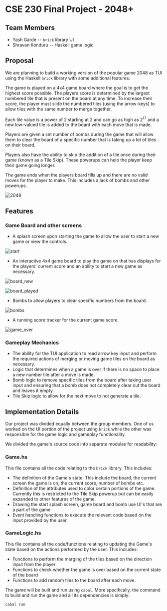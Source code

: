 # CSE 230 Final Project - 2048+

## Team Members

- Yash Garde -- `brick` library UI
- Shravan Konduru -- Haskell game logic

## Proposal
We are planning to build a working version of the popular game 2048 as TUI using the Haskell `brick` library with some additional features.

The game is played on a 4x4 game board where the goal is to get the highest score possible. The players score is determined by the largest numbered tile that is present on the board at any time. To increase their score, the player must slide the numbered tiles (using the arrow-keys) to allow tiles with the same number to merge together.

Each tile value is a power of 2 starting at 2 and can go as high as 2<sup>17</sup> and a new low-valued tile is added to the board with each move that is made.

Players are given a set number of bombs during the game that will allow them to clear the board of a specific number that is taking up a lot of tiles on their board.

Players also have the ability to skip the addition of a tile once during their game (known as a Tile Skip). These powerups can help the player keep their game going longer.

The game ends when the players board fills up and there are no valid moves for the player to make. This includes a lack of bombs and other powerups.

![2048](assets/2048.jpg)

## Features

### Game Board and other screens

- A splash screen upon starting the game to allow the user to start a new game or view the controls.

![start](assets/start_screen.png)

- An interactive 4x4 game board to play the game on that has displays for the players' current score and an ability to start a new game as necessary.

![board_new](assets/game_board_new.png)

![board_played](assets/game_board_played.png)

- Bombs to allow players to clear specific numbers from the board.

![bombs](assets/bombs.png)

- A running score tracker for the current game score.

![game_over](assets/game_over.png)


### Gameplay Mechanics

- The ability for the TUI application to read arrow key input and perform the required actions of merging or moving game tiles on the board as necessary.
- Logic that determines when a game is over if there is no space to place a new number tile after a move is made.
- Bomb logic to remove specific tiles from the board after taking user input and ensuring that a bomb does not completely clear out the board and leaves it empty.
- Tile Skip logic to allow for the next move to not generate a tile.

## Implementation Details

Our project was divided equally between the group members. One of us worked on the UI portion of the project using `brick` while the other was responsible for the game logic and gameplay functionality.

We divided the game's source code into separate modules for readability:

### Game.hs

This file contains all the code relating to the `brick` library. This includes:

- The definition of the Game's state: This include the board, the current screen the game is on, the current score, number of bombs etc.
- Definition of the attributes used to color certain portions of the game. Currently this is restricted to the Tile Skip powerup but can be easily expanded to other features of the game.
- Drawing the start splash screen, game board and bomb use UI's that are a part of the game
- Event handling functions to execute the relevant code based on the input provided by the user.

### GameLogic.hs

This file contains all the code/functions relating to updating the Game's state based on the actions performed by the user. This includes:

- Functions to perform the merging of the tiles based on the direction input from the player
- Functions to check whether the game is over based on the current state of the board
- Functions to add random tiles to the board after each move.

The game will be built and run using `cabal`. More specifically, the command to build and run the game and all its dependencies is simply:

``` (bash)
cabal run
```
